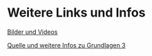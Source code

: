 # Weitere Links und Infos

<a href="https://adobe.ly/402SNEn">Bilder und Videos</a>

<a href="https://roboticsbackend.com/arduino-push-button-tutorial/">Quelle und weitere Infos zu Grundlagen 3</a>
